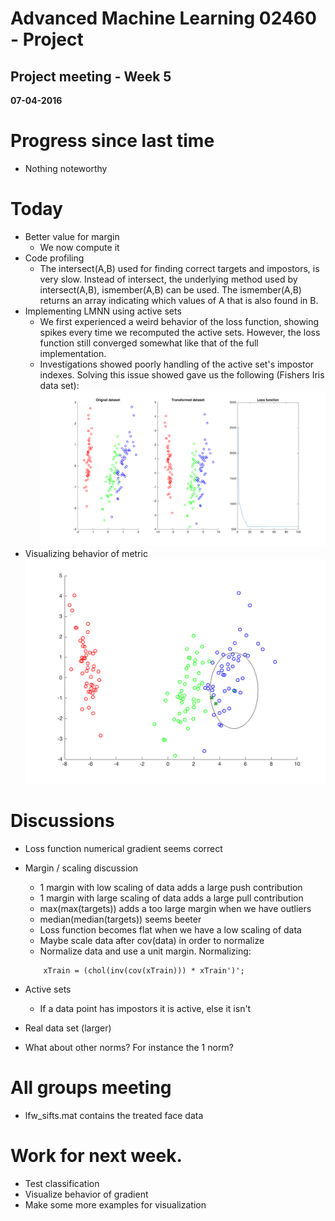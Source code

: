 # Advanced Machine Learning 02460 - Project
## Project meeting - Week 5
**07-04-2016**


# Progress since last time
-  Nothing noteworthy

# Today
- Better value for margin
    * We now compute it
- Code profiling
    - The intersect(A,B) used for finding correct targets and impostors, is very slow. Instead of intersect, the underlying method used by intersect(A,B), ismember(A,B) can be used. The ismember(A,B) returns an array indicating which values of A that is also found in B. 
- Implementing LMNN using active sets 
    - We first experienced a weird behavior of the loss function, showing spikes every time we recomputed the active sets. However, the loss function still converged somewhat like that of the full implementation. 
    - Investigations showed poorly handling of the active set's impostor indexes. Solving this issue showed gave us the following (Fishers Iris data set):
    ![LMNN active]
- Visualizing behavior of metric
    ![LMNN metric]


# Discussions
- Loss function numerical gradient seems correct

- Margin / scaling discussion
    - 1 margin with low scaling of data adds a large push contribution
    - 1 margin with large scaling of data adds a large pull contribution
    - max(max(targets)) adds a too large margin when we have outliers
    - median(median(targets)) seems beeter
    - Loss function becomes flat when we have a low scaling of data
    - Maybe scale data after cov(data) in order to normalize
    - Normalize data and use a unit margin. Normalizing:
    ```
        xTrain = (chol(inv(cov(xTrain))) * xTrain')';
    ```

- Active sets
    - If a data point has impostors it is active, else it isn't

- Real data set (larger)

- What about other norms? For instance the 1 norm?


# All groups meeting
- lfw_sifts.mat contains the treated face data


# Work for next week. 
- Test classification
- Visualize behavior of gradient
- Make some more examples for visualization 


[LMNN active]: /images/LMNN_v4_fishersiris_w5.png
[LMNN metric]: /images/LMNN_v4_metricplot_w5.png